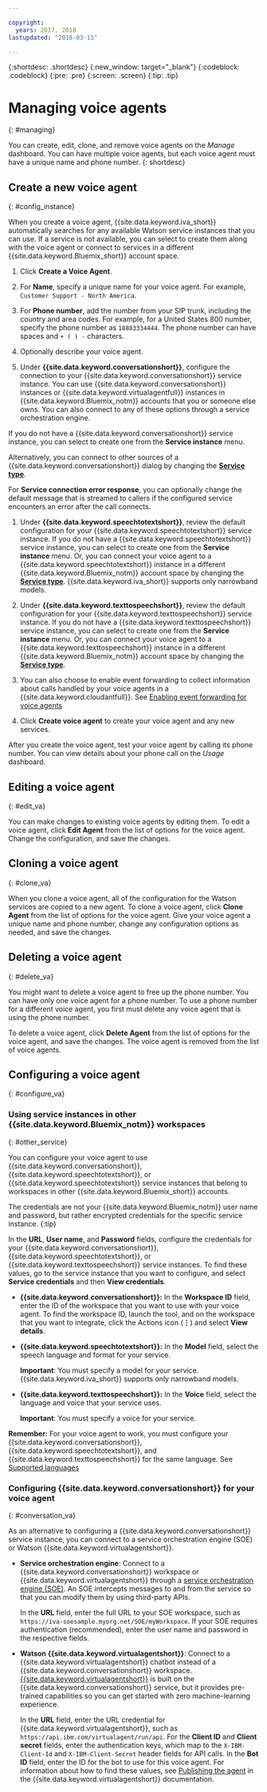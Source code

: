 ```yaml
---

copyright:
  years: 2017, 2018
lastupdated: "2018-03-15"

---
```


{:shortdesc: .shortdesc}
{:new_window: target="_blank"}
{:codeblock: .codeblock}
{:pre: .pre}
{:screen: .screen}
{:tip: .tip}


# Managing voice agents
{: #managing}

You can create, edit, clone, and remove voice agents on the _Manage_ dashboard. You can have multiple voice agents, but each voice agent must have a unique name and phone number.
{: shortdesc}

<!-- Title should be task oriented and descriptive-->
## Create a new voice agent
{: #config_instance}

When you create a voice agent, {{site.data.keyword.iva_short}} automatically searches for any available Watson service instances that you can use. If a service is not available, you can select to create them along with the voice agent or connect to services in a different {{site.data.keyword.Bluemix_short}} account space.

1. Click **Create a Voice Agent**.

1. For **Name**, specify a unique name for your voice agent. For example, `Customer Support - North America`.

1. For **Phone number**, add the number from your SIP trunk, including the country and area codes. For example, for a United States 800 number, specify the phone number as `18883334444`. The phone number can have spaces and `+ ( ) -` characters.

1. Optionally describe your voice agent.

1. Under **{{site.data.keyword.conversationshort}}**, configure the connection to your {{site.data.keyword.conversationshort}} service instance. You can use {{site.data.keyword.conversationshort}} instances or {{site.data.keyword.virtualagentfull}} instances in {{site.data.keyword.Bluemix_notm}} accounts that you or someone else owns. You can also connect to any of these options through a service orchestration engine.

  If you do not have a {{site.data.keyword.conversationshort}} service instance, you can select to create one from the **Service instance** menu.

  Alternatively, you can connect to other sources of a {{site.data.keyword.conversationshort}} dialog by changing the [**Service type**](#other_service).

  For **Service connection error response**, you can optionally change the default message that is streamed to callers if the configured service encounters an error after the call connects.

1. Under **{{site.data.keyword.speechtotextshort}}**, review the default configuration for your {{site.data.keyword.speechtotextshort}} service instance. If you do not have a {{site.data.keyword.speechtotextshort}} service instance, you can select to create one from the **Service instance** menu. Or, you can connect your voice agent to a {{site.data.keyword.speechtotextshort}} instance in a different {{site.data.keyword.Bluemix_notm}} account space by changing the [**Service type**](#other_service). {{site.data.keyword.iva_short}} supports only narrowband models.

1. Under **{{site.data.keyword.texttospeechshort}}**, review the default configuration for your {{site.data.keyword.texttospeechshort}} service instance. If you do not have a {{site.data.keyword.texttospeechshort}} service instance, you can select to create one from the **Service instance** menu. Or, you can connect your voice agent to a {{site.data.keyword.texttospeechshort}} instance in a different {{site.data.keyword.Bluemix_notm}} account space by changing the [**Service type**](#other_service).

1. You can also choose to enable event forwarding to collect information about calls handled by your voice agents in a {{site.data.keyword.cloudantfull}}. See [Enabling event forwarding for voice agents](event-forwarding.md)

1. Click **Create voice agent** to create your voice agent and any new services.

After you create the voice agent, test your voice agent by calling its phone number. You can view details about your phone call on the _Usage_ dashboard.  

## Editing a voice agent
{: #edit_va}

You can make changes to existing voice agents by editing them. To edit a voice agent, click **Edit Agent** from the list of options for the voice agent. Change the configuration, and save the changes.

## Cloning a voice agent
{: #clone_va}

When you clone a voice agent, all of the configuration for the Watson services are copied to a new agent. To clone a voice agent, click **Clone Agent** from the list of options for the voice agent. Give your voice agent a unique name and phone number, change any configuration options as needed, and save the changes.

## Deleting a voice agent
{: #delete_va}

You might want to delete a voice agent to free up the phone number. You can have only one voice agent for a phone number. To use a phone number for a different voice agent, you first must delete any voice agent that is using the phone number.

To delete a voice agent, click **Delete Agent** from the list of options for the voice agent, and save the changes. The voice agent is removed from the list of voice agents.

## Configuring a voice agent
{: #configure_va}

### Using service instances in other {{site.data.keyword.Bluemix_notm}}  workspaces
{: #other_service}

You can configure your voice agent to use  {{site.data.keyword.conversationshort}}, {{site.data.keyword.speechtotextshort}}, or {{site.data.keyword.speechtotextshort}} service instances that belong to workspaces in other {{site.data.keyword.Bluemix_short}} accounts.

The credentials are not your {{site.data.keyword.Bluemix_notm}} user name and password, but rather encrypted credentials for the specific service instance.
{:tip}

In the **URL**, **User name**, and **Password** fields, configure the credentials for your {{site.data.keyword.conversationshort}}, {{site.data.keyword.speechtotextshort}},  or {{site.data.keyword.texttospeechshort}} service instances. To find these values, go to the  service instance that you want to configure, and select **Service credentials** and then **View credentials**.

* **{{site.data.keyword.conversationshort}}:** In the **Workspace ID** field, enter the ID of the workspace that you want to use with your voice agent. To find the workspace ID, launch the tool, and on the workspace that you want to integrate, click the Actions icon (**&vellip;**) and select **View details**.

* **{{site.data.keyword.speechtotextshort}}:**  In the **Model** field, select the speech language and format for your service.

  **Important**: You must specify a model for your service. {{site.data.keyword.iva_short}} supports only narrowband models.

* **{{site.data.keyword.texttospeechshort}}:** In the **Voice** field, select  the language and voice that your service uses.

  **Important**: You must specify a voice for your service.

**Remember:** For your voice agent to work, you must configure your {{site.data.keyword.conversationshort}}, {{site.data.keyword.speechtotextshort}}, and {{site.data.keyword.texttospeechshort}} for the same language. See [Supported languages](about.html#supported-languages)

### Configuring {{site.data.keyword.conversationshort}} for your voice agent
{: #conversation_va}

As an alternative to configuring a {{site.data.keyword.conversationshort}} service instance, you can connect to a service orchestration engine (SOE) or Watson {{site.data.keyword.virtualagentshort}}.

* **Service orchestration engine**: Connect to a {{site.data.keyword.conversationshort}} workspace or {{site.data.keyword.virtualagentshort}} through a [service orchestration engine (SOE)](about.html#arch-soe). An SOE intercepts messages to and from the service so that you can modify them by using third-party APIs.

  In the **URL** field, enter the full URL to your SOE workspace, such as `https://iva-soesample.myorg.net/SOE/myWorkspace`. If your SOE requires authentication (recommended), enter the user name and password in the respective fields.

* **Watson {{site.data.keyword.virtualagentshort}}**: Connect to a {{site.data.keyword.virtualagentshort}} chatbot instead of a {{site.data.keyword.conversationshort}} workspace. [{{site.data.keyword.virtualagentshort}}](https://console.bluemix.net/docs/services/virtual-agent/getting-started.html#getting-started) is built on the {{site.data.keyword.conversationshort}} service, but it provides pre-trained capabilities so you can get started with zero machine-learning experience.

  In the **URL** field, enter the URL credential for {{site.data.keyword.virtualagentshort}}, such as `https://api.ibm.com/virtualagent/run/api`. For the **Client ID** and **Client secret** fields, enter the authentication keys, which map to the `X-IBM-Client-Id` and `X-IBM-Client-Secret` header fields for API calls. In the **Bot ID** field, enter the ID for the bot to use for this voice agent. For information about how to find these values, see [Publishing the agent](../virtual-agent/publish.html) in the {{site.data.keyword.virtualagentshort}} documentation.
